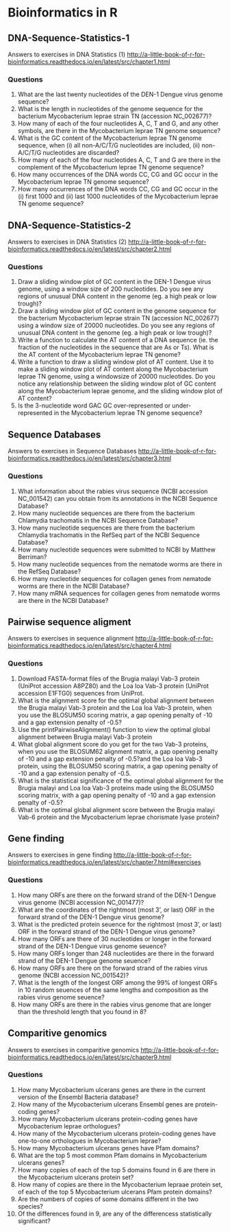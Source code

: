 # Bioinformatics in R

## DNA-Sequence-Statistics-1
Answers to exercises in DNA Statistics (1) 
http://a-little-book-of-r-for-bioinformatics.readthedocs.io/en/latest/src/chapter1.html

### Questions
1. What are the last twenty nucleotides of the DEN-1 Dengue virus genome sequence?
2. What is the length in nucleotides of the genome sequence for the bacterium Mycobacterium leprae strain TN (accession NC_002677)?
3. How many of each of the four nucleotides A, C, T and G, and any other symbols, are there in the Mycobacterium leprae TN genome sequence?
4. What is the GC content of the Mycobacterium leprae TN genome sequence, when (i) all non-A/C/T/G nucleotides are included, (ii) non-A/C/T/G nucleotides are discarded?
5. How many of each of the four nucleotides A, C, T and G are there in the complement of the Mycobacterium leprae TN genome sequence?
6. How many occurrences of the DNA words CC, CG and GC occur in the Mycobacterium leprae TN genome sequence?
7. How many occurrences of the DNA words CC, CG and GC occur in the (i) first 1000 and (ii) last 1000 nucleotides of the Mycobacterium leprae TN genome sequence?

## DNA-Sequence-Statistics-2
Answers to exercises in DNA Statistics (2)
http://a-little-book-of-r-for-bioinformatics.readthedocs.io/en/latest/src/chapter2.html


### Questions
1. Draw a sliding window plot of GC content in the DEN-1 Dengue virus genome, using a window size of 200 nucleotides. Do you see any regions of unusual DNA content in the genome (eg. a high peak or low trough)?
2. Draw a sliding window plot of GC content in the genome sequence for the bacterium Mycobacterium leprae strain TN (accession NC_002677) using a window size of 20000 nucleotides. Do you see any regions of unusual DNA content in the genome (eg. a high peak or low trough)?
3. Write a function to calculate the AT content of a DNA sequence (ie. the fraction of the nucleotides in the sequence that are As or Ts). What is the AT content of the Mycobacterium leprae TN genome?
4. Write a function to draw a sliding window plot of AT content. Use it to make a sliding window plot of AT content along the Mycobacterium leprae TN genome, using a windowsize of 20000 nucleotides. Do you notice any relationship between the sliding window plot of GC content along the Mycobacterium leprae genome, and the sliding window plot of AT content?
5.  Is the 3-nucleotide word GAC GC over-represented or under-represented in the Mycobacterium leprae TN genome sequence?

## Sequence Databases
Answers to exercises in Sequence Databases 
http://a-little-book-of-r-for-bioinformatics.readthedocs.io/en/latest/src/chapter3.html

### Questions
1. What information about the rabies virus sequence (NCBI accession NC_001542) can you obtain from its annotations in the NCBI Sequence Database?
2. How many nucleotide sequences are there from the bacterium Chlamydia trachomatis in the NCBI Sequence Database?
3. How many nucleotide sequences are there from the bacterium Chlamydia trachomatis in the RefSeq part of the NCBI Sequence Database?
4. How many nucleotide sequences were submitted to NCBI by Matthew Berriman?
5. How many nucleotide sequences from the nematode worms are there in the RefSeq Database?
6. How many nucleotide sequences for collagen genes from nematode worms are there in the NCBI Database?
7. How many mRNA sequences for collagen genes from nematode worms are there in the NCBI Database?

## Pairwise sequence aligment
Answers to exercises in sequence alignment
http://a-little-book-of-r-for-bioinformatics.readthedocs.io/en/latest/src/chapter4.html

### Questions
1. Download FASTA-format files of the Brugia malayi Vab-3 protein (UniProt accession A8PZ80) and the Loa loa Vab-3 protein (UniProt accession E1FTG0) sequences from UniProt.
2. What is the alignment score for the optimal global alignment between the Brugia malayi Vab-3 protein and the Loa loa Vab-3 protein, when you use the BLOSUM50 scoring matrix, a gap opening penalty of -10 and a gap extension penalty of -0.5?
3. Use the printPairwiseAlignment() function to view the optimal global alignment between Brugia malayi Vab-3 protein
4. What global alignment score do you get for the two Vab-3 proteins, when you use the BLOSUM62 alignment matrix, a gap opening penalty of -10 and a gap extension penalty of -0.5?and the Loa loa Vab-3 protein, using the BLOSUM50 scoring matrix, a gap opening penalty of -10 and a gap extension penalty of -0.5.
5. What is the statistical significance of the optimal global alignment for the Brugia malayi and Loa loa Vab-3 proteins made using the BLOSUM50 scoring matrix, with a gap opening penalty of -10 and a gap extension penalty of -0.5?
6. What is the optimal global alignment score between the Brugia malayi Vab-6 protein and the Mycobacterium leprae chorismate lyase protein?

## Gene finding
Answers to exercises in gene finding
http://a-little-book-of-r-for-bioinformatics.readthedocs.io/en/latest/src/chapter7.html#exercises

### Questions
1. How many ORFs are there on the forward strand of the DEN-1 Dengue virus genome (NCBI accession NC_001477)?
2. What are the coordinates of the rightmost (most 3’, or last) ORF in the forward strand of the DEN-1 Dengue virus genome?
3. What is the predicted protein seuence for the rightmost (most 3’, or last) ORF in the forward strand of the DEN-1 Dengue virus genome?
4. How many ORFs are there of 30 nucleotides or longer in the forward strand of the DEN-1 Dengue virus genome seuence?
5. How many ORFs longer than 248 nucleotides are there in the forward strand of the DEN-1 Dengue genome seuence?
7. How many ORFs are there on the forward strand of the rabies virus genome (NCBI accession NC_001542)?
8. What is the length of the longest ORF among the 99% of longest ORFs in 10 random seuences of the same lengths and composition as the rabies virus genome seuence?
9. How many ORFs are there in the rabies virus genome that are longer than the threshold length that you found in 8?

## Comparitive genomics
Answers to exercises in comparitive genomics 
http://a-little-book-of-r-for-bioinformatics.readthedocs.io/en/latest/src/chapter9.html

### Questions
1. How many Mycobacterium ulcerans genes are there in the current version of the Ensembl Bacteria database?
2. How many of the Mycobacterium ulcerans Ensembl genes are protein-coding genes?
3. How many Mycobacterium ulcerans protein-coding genes have Mycobacterium leprae orthologues?
4. How many of the Mycobacterium ulcerans protein-coding genes have one-to-one orthologues in Mycobacterium leprae?
5. How many Mycobacterium ulcerans genes have Pfam domains?
6. What are the top 5 most common Pfam domains in Mycobacterium ulcerans genes?
7. How many copies of each of the top 5 domains found in 6 are there in the Mycobacterium ulcerans protein set?
8. How many of copies are there in the Mycobacterium lepraae protein set, of each of the top 5 Mycobacterium ulcerans Pfam protein domains?
9. Are the numbers of copies of some domains different in the two species?
10. Of the differences found in 9, are any of the differencess statistically significant?

